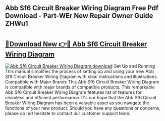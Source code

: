 ## Abb Sf6 Circuit Breaker Wiring Diagram Free Pdf Download - Part-WEr New Repair Owner Guide ZHWu1

# <h2><a href="http://dfqjuuu.blite.top/?on=Abb+Sf6+Circuit+Breaker+Wiring+Diagram">🔗Download New 👉🔴 Abb Sf6 Circuit Breaker Wiring Diagram</a></h2>

[![Abb Sf6 Circuit Breaker Wiring Diagram download](https://i.imgur.com/lujVjoI.png)](http://dfqjuuu.blite.top/?on=Abb+Sf6+Circuit+Breaker+Wiring+Diagram)
Get Up and Running This manual simplifies the process of setting up and using your new Abb Sf6 Circuit Breaker Wiring Diagram with clear instructions and illustrations. Compatible with Major Brands This Abb Sf6 Circuit Breaker Wiring Diagram is compatible with major brands of compatible products. This remarkable Abb Sf6 Circuit Breaker Wiring Diagram features list of features for seamless and efficient performance. It's our hope that the Abb Sf6 Circuit Breaker Wiring Diagram has been a valuable asset as you navigate the functions of your new product. Should you have any questions or concerns, please do not hesitate to contact our customer support team.
